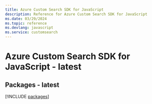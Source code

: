 ```yaml
---
title: Azure Custom Search SDK for JavaScript
description: Reference for Azure Custom Search SDK for JavaScript
ms.date: 03/29/2024
ms.topic: reference
ms.devlang: javascript
ms.service: customsearch
---
```

# Azure Custom Search SDK for JavaScript - latest
## Packages - latest
[!INCLUDE [packages](custom-search-index.md)]